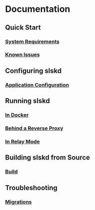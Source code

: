 # Documentation

## Quick Start

### [System Requirements](https://github.com/sredevopsorg/slskd/blob/main/docs/system_requirements.md)
### [Known Issues](https://github.com/sredevopsorg/slskd/blob/main/docs/known_issues.md)

## Configuring slskd

### [Application Configuration](https://github.com/sredevopsorg/slskd/blob/main/docs/config.md)

## Running slskd

### [In Docker](https://github.com/sredevopsorg/slskd/blob/main/docs/docker.md)
### [Behind a Reverse Proxy](https://github.com/sredevopsorg/slskd/blob/main/docs/reverse_proxy.md)
### [In Relay Mode](https://github.com/sredevopsorg/slskd/blob/main/docs/relay.md)

## Building slskd from Source

### [Build](https://github.com/sredevopsorg/slskd/blob/main/docs/build.md)

## Troubleshooting

### [Migrations](https://github.com/sredevopsorg/slskd/blob/main/docs/migrations.md)